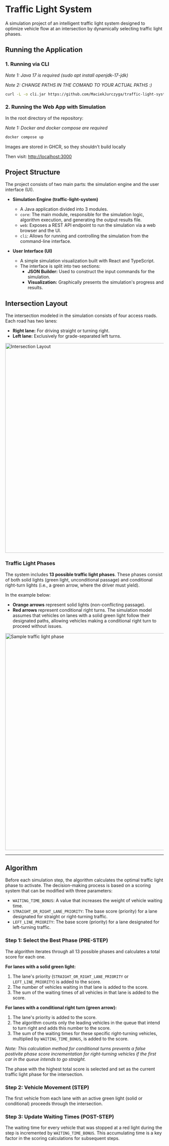 # Traffic Light System

A simulation project of an intelligent traffic light system designed to optimize vehicle flow at an intersection by dynamically selecting traffic light phases.

## Running the Application

### 1. Running via CLI
*Note 1: Java 17 is required (sudo apt install openjdk-17-jdk)*

*Note 2: CHANGE PATHS IN THE COMAND TO YOUR ACTUAL PATHS :)*

```bash
curl -L -o cli.jar https://github.com/MaciekJurczyga/traffic-light-system-project/releases/download/1.0.0/cli-1.0-SNAPSHOT.jar && java -jar cli.jar "/absolute/path/to/input.json" "/absolute/path/to/output.json"
```


### 2. Running the Web App with Simulation

In the root directory of the repository:

*Note 1: Docker and docker compose are required*

```bash
docker compose up
```
Images are stored in GHCR, so they shouldn't build locally

Then visit: [http://localhost:3000](http://localhost:3000/)


## Project Structure

The project consists of two main parts: the simulation engine and the user interface (UI).

*   **Simulation Engine (traffic-light-system)**
    *   A Java application divided into 3 modules.
    *   `core`: The main module, responsible for the simulation logic, algorithm execution, and generating the output results file.
    *   `web`: Exposes a REST API endpoint to run the simulation via a web browser and the UI.
    *   `cli`: Allows for running and controlling the simulation from the command-line interface.

*   **User Interface (UI)**
    *   A simple simulation visualization built with React and TypeScript.
    *   The interface is split into two sections:
        *   **JSON Builder:** Used to construct the input commands for the simulation.
        *   **Visualization:** Graphically presents the simulation's progress and results.

## Intersection Layout

The intersection modeled in the simulation consists of four access roads. Each road has two lanes:
*   **Right lane:** For driving straight or turning right.
*   **Left lane:** Exclusively for grade-separated left turns.

<img width="822" height="666" alt="Intersection Layout" src="https://github.com/user-attachments/assets/1a7bc627-0da0-4f28-87e8-464ba6abc5d3" />

### Traffic Light Phases

The system includes **13 possible traffic light phases**. These phases consist of both solid lights (green light, unconditional passage) and conditional right-turn lights (i.e., a green arrow, where the driver must yield).

In the example below:
*   **Orange arrows** represent solid lights (non-conflicting passage).
*   **Red arrows** represent conditional right turns. The simulation model assumes that vehicles on lanes with a solid green light follow their designated paths, allowing vehicles making a conditional right turn to proceed without issues.

<img width="819" height="689" alt="Sample traffic light phase" src="https://github.com/user-attachments/assets/340cfc3f-786d-48e9-b31a-02c20ea2a82d" />

---

## Algorithm

Before each simulation step, the algorithm calculates the optimal traffic light phase to activate. The decision-making process is based on a scoring system that can be modified with three parameters:

*   `WAITING_TIME_BONUS`: A value that increases the weight of vehicle waiting time.
*   `STRAIGHT_OR_RIGHT_LANE_PRIORITY`: The base score (priority) for a lane designated for straight or right-turning traffic.
*   `LEFT_LINE_PRIORITY`: The base score (priority) for a lane designated for left-turning traffic.

### Step 1: Select the Best Phase (PRE-STEP)

The algorithm iterates through all 13 possible phases and calculates a total score for each one.

**For lanes with a solid green light:**
1.  The lane's priority (`STRAIGHT_OR_RIGHT_LANE_PRIORITY` or `LEFT_LINE_PRIORITY`) is added to the score.
2.  The number of vehicles waiting in that lane is added to the score.
3.  The sum of the waiting times of all vehicles in that lane is added to the score.

**For lanes with a conditional right turn (green arrow):**
1.  The lane's priority is added to the score.
2.  The algorithm counts only the leading vehicles in the queue that intend to turn right and adds this number to the score.
3.  The sum of the waiting times for these specific right-turning vehicles, multiplied by `WAITING_TIME_BONUS`, is added to the score.

*Note: This calculation method for conditional turns prevents a false postivite phase score incrementation for right-turning vehicles if the first car in the queue intends to go straight.*

The phase with the highest total score is selected and set as the current traffic light phase for the intersection.

### Step 2: Vehicle Movement (STEP)

The first vehicle from each lane with an active green light (solid or conditional) proceeds through the intersection.

### Step 3: Update Waiting Times (POST-STEP)

The waiting time for every vehicle that was stopped at a red light during the step is incremented by `WAITING_TIME_BONUS`. This accumulating time is a key factor in the scoring calculations for subsequent steps.
